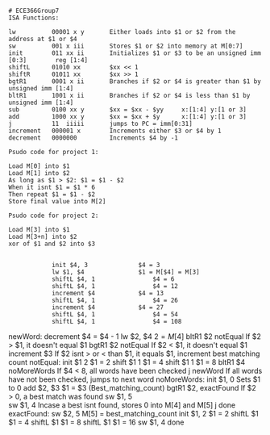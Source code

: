 	# ECE366Group7
	ISA Functions:

	lw			00001 x y		Either loads into $1 or $2 from the address at $1 or $4
	sw        	001 x iii  		Stores $1 or $2 into memory at M[0:7]
	init  	    011 xx ii		Initializes $1 or $3 to be an unsigned imm [0:3]		reg [1:4]
	shiftL		01010 xx		$xx << 1
	shiftR		01011 xx		$xx >> 1
	bgtR1		0001 x ii    	Branches if $2 or $4 is greater than $1 by unsigned imm [1:4]
	bltR1		1001 x ii		Branches if $2 or $4 is less than $1 by unsigned imm [1:4]
	sub			0100 xx y 		$xx = $xx - $yy		x:[1:4] y:[1 or 3]
	add			1000 xx y		$xx = $xx + $y		x:[1:4] y:[1 or 3]
	j		  	11  iiiii		jumps to PC = imm[0:31]
	increment	000001 x 		Increments either $3 or $4 by 1
	decrement 	0000000			Increments $4 by -1

	Psudo code for project 1:

	Load M[0] into $1
	Load M[1] into $2
	As long as $1 > $2: $1 = $1 - $2
	When it isnt $1 = $1 * 6
	Then repeat $1 = $1 - $2
	Store final value into M[2]
		
	Psudo code for project 2:
	
	Load M[3] into $1	
	Load M[3+n] into $2
	xor of $1 and $2 into $3
	
	
				init $4, 3				$4 = 3
				lw $1, $4				$1 = M[$4] = M[3]
				shiftL $4, 1				$4 = 6
				shiftL $4, 1				$4 = 12
				increment $4			$4 = 13
				shiftL $4, 1				$4 = 26
				increment $4			$4 = 27
				shiftL $4, 1				$4 = 54
				shiftL $4, 1				$4 = 108
newWord:		decrement				$4 = $4 - 1
				lw $2, $4				$2 = M[$4]
				bltR1 $2 notEqual		If $2 > $1, it doesn't equal $1
				bgtR1 $2 notEqual		If $2 < $1, it doesn't equal $1
				increment $3			If $2 isnt > or < than $1, it equals $1, increment best matching count
notEqual:		init $1 2				$1 = 2
				shift $1 1				$1 = 4
				shift $1 1				$1 = 8
				bltR1 $4 noMoreWords	If $4 < 8, all words have been checked
				j newWord				If all words have not been checked, jumps to next word
noMoreWords:	init $1, 0				Sets $1 to 0
				add $2, $3				$1 = $3 (Best_matching_count)
				bgtR1 $2, exactFound	If $2 > 0, a best match was found
				sw $1, 5				
				sw $1, 4				Incase a best isnt found, stores 0 into M[4] and M[5]
				j done					
exactFound:		sw $2, 5				M[5] = best_matching_count
				init $1, 2				$1 = 2
				shiftL $1				$1 = 4
				shiftL $1				$1 = 8
				shiftL $1				$1 = 16
				sw $1, 4
done